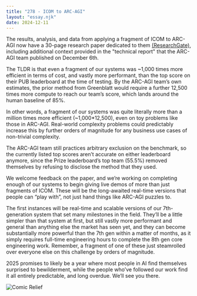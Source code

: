 ```yaml
---
title: "278 - ICOM to ARC-AGI"
layout: "essay.njk"
date: 2024-12-11
---
```


The results, analysis, and data from applying a fragment of ICOM to ARC-AGI now have a 30-page research paper dedicated to them [(ResearchGate)](http://dx.doi.org/10.13140/RG.2.2.32495.34727), including additional context provided in the "technical report" that the ARC-AGI team published on December 6th.

The TLDR is that even a fragment of our systems was ~1,000 times more efficient in terms of cost, and vastly more performant, than the top score on their PUB leaderboard at the time of testing. By the ARC-AGI team’s own estimates, the prior method from Greenblatt would require a further 12,500 times more compute to reach our team’s score, which lands around the human baseline of 85%.

In other words, a fragment of our systems was quite literally more than a million times more efficient (~1,000*12,500), even on toy problems like those in ARC-AGI. Real-world complexity problems could predictably increase this by further orders of magnitude for any business use cases of non-trivial complexity.

The ARC-AGI team still practices arbitrary exclusion on the benchmark, so the currently listed top scores aren’t accurate on either leaderboard anymore, since the Prize leaderboard’s top team (55.5%) removed themselves by refusing to disclose the method that they used. 

We welcome feedback on the paper, and we’re working on completing enough of our systems to begin giving live demos of more than just fragments of ICOM. These will be the long-awaited real-time versions that people can “play with”, not just hand things like ARC-AGI puzzles to. 

The first instances will be real-time and scalable versions of our 7th-generation system that set many milestones in the field. They’ll be a little simpler than that system at first, but still vastly more performant and general than anything else the market has seen yet, and they can become substantially more powerful than the 7th gen within a matter of months, as it simply requires full-time engineering hours to complete the 8th gen core engineering work. Remember, a fragment of one of these just steamrolled over everyone else on this challenge by orders of magnitude.

2025 promises to likely be a year where most people in AI find themselves surprised to bewilderment, while the people who’ve followed our work find it all entirely predictable, and long overdue. We’ll see you there.

![Comic Relief](https://media.licdn.com/dms/image/v2/D5622AQF_YqvWWX2pww/feedshare-shrink_800/B56ZO0Ruj_G4Ag-/0/1733896366828?e=1736985600&v=beta&t=CtSyJEOAPlgoiU-yxitDvwRl7IsomBdW5lY98eyOwgQ)
